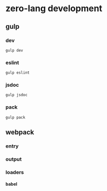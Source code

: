 zero-lang development
====================

## gulp

### dev

```shell
gulp dev
```

### eslint

```shell
gulp eslint
```

### jsdoc

```shell
gulp jsdoc
```

### pack

```shell
gulp pack
```

## webpack

### entry

### output

### loaders

#### babel


